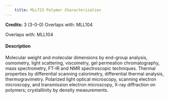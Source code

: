 ```yaml
---
    title: MLL723 Polymer Characterization
---
```

**Credits:** 3 (3-0-0) Overlaps with: MLL104



Overlaps with: MLL104

#### Description 
Molecular weight and molecular dimensions by end-group analysis, osmometry, light scattering, viscometry, gel permeation chromatography, mass spectrometry, FT-IR and NMR spectroscopic techniques. Thermal properties by differential scanning calorimetry, differential thermal analysis, thermogravimetry. Polarized light optical microscopy, scanning electron microscopy, and transmission electron microscopy, X-ray diffraction on polymers; crystallinity by density measurements.